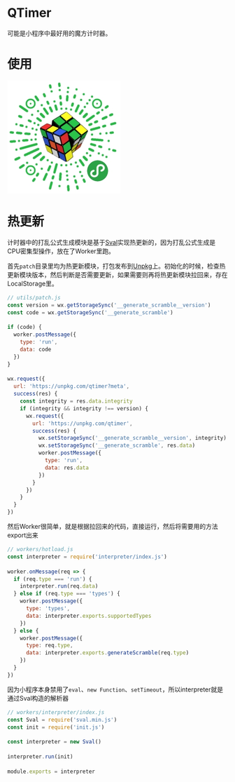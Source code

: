 # QTimer

可能是小程序中最好用的魔方计时器。

# 使用

![](https://raw.githubusercontent.com/Siubaak/qtimer/master/qrcode.jpg)

# 热更新

计时器中的打乱公式生成模块是基于[Sval](https://github.com/Siubaak/sval)实现热更新的，因为打乱公式生成是CPU密集型操作，放在了Worker里跑。

首先`patch`目录里均为热更新模块，打包发布到[Unpkg](https://unpkg.com/qtimer)上。初始化的时候，检查热更新模块版本，然后判断是否需要更新，如果需要则再将热更新模块拉回来，存在LocalStorage里。

```js
// utils/patch.js
const version = wx.getStorageSync('__generate_scramble__version')
const code = wx.getStorageSync('__generate_scramble')

if (code) {
  worker.postMessage({
    type: 'run',
    data: code
  })
}

wx.request({
  url: 'https://unpkg.com/qtimer?meta',
  success(res) {
    const integrity = res.data.integrity
    if (integrity && integrity !== version) {
      wx.request({
        url: 'https://unpkg.com/qtimer',
        success(res) {
          wx.setStorageSync('__generate_scramble__version', integrity)
          wx.setStorageSync('__generate_scramble', res.data)
          worker.postMessage({
            type: 'run',
            data: res.data
          })
        }
      })
    }
  }
})
```

然后Worker很简单，就是根据拉回来的代码，直接运行，然后将需要用的方法export出来

```js
// workers/hotload.js
const interpreter = require('interpreter/index.js')

worker.onMessage(req => {
  if (req.type === 'run') {
    interpreter.run(req.data)
  } else if (req.type === 'types') {
    worker.postMessage({
      type: 'types',
      data: interpreter.exports.supportedTypes
    })
  } else {
    worker.postMessage({
      type: req.type,
      data: interpreter.exports.generateScramble(req.type)
    })
  }
})
```

因为小程序本身禁用了`eval`、`new Function`、`setTimeout`，所以interpreter就是通过Sval构造的解析器

```js
// workers/interpreter/index.js
const Sval = require('sval.min.js')
const init = require('init.js')

const interpreter = new Sval()

interpreter.run(init)

module.exports = interpreter
```